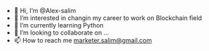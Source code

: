 - 👋 Hi, I’m @Alex-salim
- 👀 I’m interested in changin my career to work on Blockchain field
- 🌱 I’m currently learning Python
- 💞️ I’m looking to collaborate on ...
- 📫 How to reach me marketer.salim@gmail.com

<!---
Alex-salim/Alex-salim is a ✨ special ✨ repository because its `README.md` (this file) appears on your GitHub profile.
You can click the Preview link to take a look at your changes.
--->
